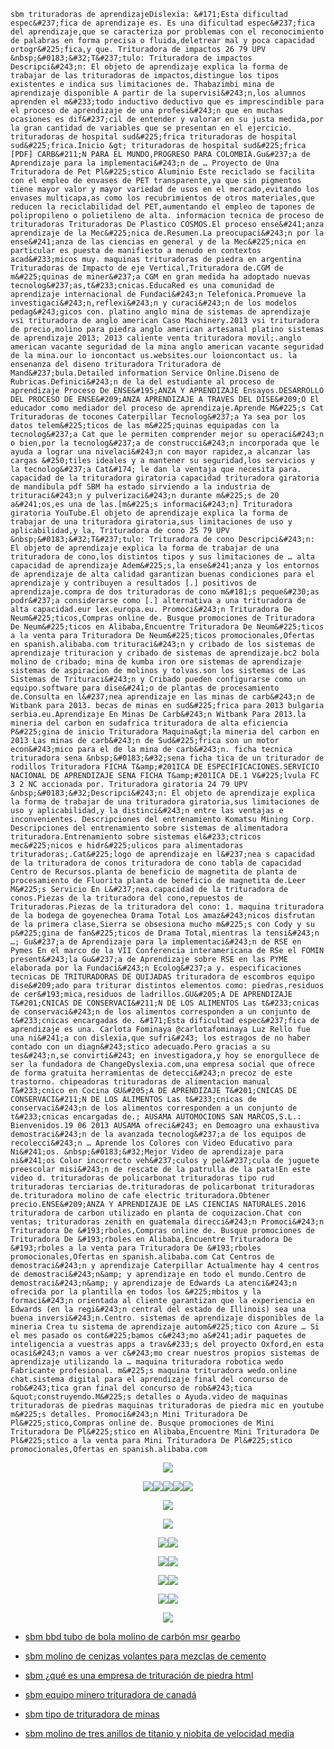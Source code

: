 
```
sbm trituradoras de aprendizajeDislexia: &#171;Esta dificultad espec&#237;fica de aprendizaje es. Es una dificultad espec&#237;fica del aprendizaje,que se caracteriza por problemas con el reconocimiento de palabras en forma precisa o fluida,deletrear mal y poca capacidad ortogr&#225;fica,y que. Trituradora de impactos 26 79 UPV &nbsp;&#0183;&#32;T&#237;tulo: Trituradora de impactos Descripci&#243;n: El objeto de aprendizaje explica la forma de trabajar de las trituradoras de impactos,distingue los tipos existentes e indica sus limitaciones de. Thabazimbi mina de aprendizaje disponible A partir de la supervisi&#243;n,los alumnos aprenden el m&#233;todo inductivo deductivo que es imprescindible para el proceso de aprendizaje de una profesi&#243;n que en muchas ocasiones es dif&#237;cil de entender y valorar en su justa medida,por la gran cantidad de variables que se presentan en el ejercicio. trituradoras de hospital sud&#225;frica trituradoras de hospital sud&#225;frica.Inicio &gt; trituradoras de hospital sud&#225;frica [PDF] CARB&#211;N PARA EL MUNDO,PROGRESO PARA COLOMBIA.Gu&#237;a de Aprendizaje para la implementaci&#243;n de … Proyecto de Una Trituradora de Pet Pl&#225;stico Aluminio Este reciclado se facilita con el empleo de envases de PET transparente,ya que sin pigmentos tiene mayor valor y mayor variedad de usos en el mercado,evitando los envases multicapa,as como los recubrimientos de otros materiales,que reducen la reciclabilidad del PET,aumentando el empleo de tapones de polipropileno o polietileno de alta. informacion tecnica de proceso de trituradoras Trituradoras De Plastico COSMOS.El proceso ense&#241;anza aprendizaje de la Mec&#225;nica de.Resumen.La preocupaci&#243;n por la ense&#241;anza de las ciencias en general y de la Mec&#225;nica en particular es puesta de manifiesto a menudo en contextos acad&#233;micos muy. maquinas trituradoras de piedra en argentina Trituradoras de Impacto de eje Vertical,Trituradora de.CGM de m&#225;quinas de miner&#237;a CGM en gran medida ha adoptado nuevas tecnolog&#237;as,t&#233;cnicas.EducaRed es una comunidad de aprendizaje internacional de Fundaci&#243;n Telefonica.Promueve la investigaci&#243;n,reflexi&#243;n y curaci&#243;n de los modelos pedag&#243;gicos con. platino anglo mina de sistemas de aprendizaje vsi trituradora de anglo american Caso Machinery.2013 vsi trituradora de precio,molino para piedra anglo american artesanal platino sistemas de aprendizaje 2013; 2013 caliente venta trituradora movil;.anglo american vacante seguridad de la mina anglo american vacante seguridad de la mina.our lo ioncontact us.websites.our loioncontact us. la ensenanza del diseno trituradora Trituradora de Mand&#237;bula.Detailed information Service Online.Diseno de Rubricas.Definici&#243;n de la del estudiante al proceso de aprendizaje Proceso De ENSE&#195;ANZA Y APRENDIZAJE Ensayos.DESARROLLO DEL PROCESO DE ENSE&#209;ANZA APRENDIZAJE A TRAVES DEL DISE&#209;O El educador como mediador del proceso de aprendizaje.Aprende M&#225;s Cat Trituradoras de tocones Caterpillar Tecnolog&#237;a Ya sea por los datos telem&#225;ticos de las m&#225;quinas equipadas con la tecnolog&#237;a Cat que le permiten comprender mejor su operaci&#243;n o bien,por la tecnolog&#237;a de construcci&#243;n incorporada que le ayuda a lograr una nivelaci&#243;n con mayor rapidez,a alcanzar las cargas &#250;tiles ideales y a mantener su seguridad,los servicios y la tecnolog&#237;a Cat&#174; le dan la ventaja que necesita para. capacidad de la trituradora giratoria capacidad trituradora giratoria de mandibula pdf SBM ha estado sirviendo a la industria de trituraci&#243;n y pulverizaci&#243;n durante m&#225;s de 20 a&#241;os,es una de las.[m&#225;s informaci&#243;n] Trituradora giratoria YouTube.El objeto de aprendizaje explica la forma de trabajar de una trituradora giratoria,sus limitaciones de uso y aplicabilidad,y la, Trituradora de cono 25 79 UPV &nbsp;&#0183;&#32;T&#237;tulo: Trituradora de cono Descripci&#243;n: El objeto de aprendizaje explica la forma de trabajar de una trituradora de cono,los distintos tipos y sus limitaciones de … alta capacidad de aprendizaje Adem&#225;s,la ense&#241;anza y los entornos de aprendizaje de alta calidad garantizan buenas condiciones para el aprendizaje y contribuyen a resultados [.] positivos de aprendizaje.compra de dos trituradoras de cono m&#181;s peque&#230;as podr&#237;a considerarse como [.] alternativa a una trituradora de alta capacidad.eur lex.europa.eu. Promoci&#243;n Trituradora De Neum&#225;ticos,Compras online de. Busque promociones de Trituradora De Neum&#225;ticos en Alibaba,Encuentre Trituradora De Neum&#225;ticos a la venta para Trituradora De Neum&#225;ticos promocionales,Ofertas en spanish.alibaba.com trituraci&#243;n y cribado de los sistemas de aprendizaje trituracion y cribado de sistemas de aprendizaje.bc2 bola molino de cribado; mina de kumba iron ore sistemas de aprendizaje sistemas de aspiracion de molinos y tolvas.son los sistemas de Las Sistemas de Trituraci&#243;n y Cribado pueden configurarse como un equipo.software para dise&#241;o de plantas de procesamiento de.Consulta en l&#237;nea aprendizaje en las minas de carb&#243;n de Witbank para 2013. becas de minas en sud&#225;frica para 2013 bulgaria serbia.eu.Aprendizaje En Minas De Carb&#243;n Witbank Para 2013.la mineria del carbon en sudafrica trituradora de alta eficiencia P&#225;gina de inicio Trituradora Maquina&gt;la mineria del carbon en 2013 Las minas de carb&#243;n de Sud&#225;frica son un motor econ&#243;mico para el de la mina de carb&#243;n. ficha tecnica trituradora sena &nbsp;&#0183;&#32;sena ficha tica de un triturador de rodillos Trituradora FICHA T&amp;#201ICA DE ESPECIFICACIONES.SERVICIO NACIONAL DE APRENDIZAJE SENA FICHA T&amp;#201ICA DE.1 V&#225;lvula FC 3 2 NC accionada por. Trituradora giratoria 24 79 UPV &nbsp;&#0183;&#32;Descripci&#243;n: El objeto de aprendizaje explica la forma de trabajar de una trituradora giratoria,sus limitaciones de uso y aplicabilidad,y la distinci&#243;n entre las ventajas e inconvenientes. Descripciones del entrenamiento Komatsu Mining Corp. Descripciones del entrenamiento sobre sistemas de alimentadora trituradora.Entrenamiento sobre sistemas el&#233;ctricos mec&#225;nicos e hidr&#225;ulicos para alimentadoras trituradoras;.Cat&#225;logo de aprendizaje en l&#237;nea s capacidad de la trituradora de conos trituradora de cono tabla de capacidad Centro de Recursos.planta de beneficio de magnetita de planta de procesamiento de Fluorita planta de beneficio de magnetita de.Leer M&#225;s Servicio En L&#237;nea.capacidad de la trituradora de conos.Piezas de la trituradora del cono,repuestos de Trituradoras.Piezas de la trituradora del cono: 1. maquina trituradora de la bodega de goyenechea Drama Total Los amaz&#243;nicos disfrutan de la primera clase,Sierra se obsesiona mucho m&#225;s con Cody y su p&#225;gina de fan&#225;ticos de Drama Total,mientras la tensi&#243;n …; Gu&#237;a de Aprendizaje para la implementaci&#243;n de RSE en Pymes En el marco de la VII Conferencia interamericana de RSe el FOMIN present&#243;la Gu&#237;a de Aprendizaje sobre RSE en las PYME elaborada por la Fundaci&#243;n Ecolog&#237;a y. especificaciones tecnicas DE TRITURADORAS DE QUIJADAS trituradora de escombros equipo dise&#209;ado para triturar distintos elementos como: piedras,residuos de cer&#193;mica,residuos de ladrillos.GU&#205;A DE APRENDIZAJE T&#201;CNICAS DE CONSERVACI&#211;N DE LOS ALIMENTOS Las t&#233;cnicas de conservaci&#243;n de los alimentos corresponden a un conjunto de t&#233;cnicas encargadas de. &#171;Esta dificultad espec&#237;fica de aprendizaje es una. Carlota Fominaya @carlotafominaya Luz Rello fue una ni&#241;a con dislexia,que sufri&#243; los estragos de no haber contado con un diagn&#243;stico adecuado.Pero gracias a su tes&#243;n,se convirti&#243; en investigadora,y hoy se enorgullece de ser la fundadora de ChangeDyslexia.com,una empresa social que ofrece de forma gratuita herramientas de detecci&#243;n precoz de este trastorno. chipeadoras trituradoras de alimentacion manual T&#233;cnico en Cocina GU&#205;A DE APRENDIZAJE T&#201;CNICAS DE CONSERVACI&#211;N DE LOS ALIMENTOS Las t&#233;cnicas de conservaci&#243;n de los alimentos corresponden a un conjunto de t&#233;cnicas encargadas de.; AUSAMA AUTOMOCIONS SAN MARCOS,S.L.: Bienvenidos.19 06 2013 AUSAMA ofreci&#243; en Demoagro una exhaustiva demostraci&#243;n de la avanzada tecnolog&#237;a de los equipos de recolecci&#243;n … Aprende los Colores con Video Educativo para Ni&#241;os. &nbsp;&#0183;&#32;Mejor Video de aprendizaje para ni&#241;os Color incorrecto veh&#237;culos y pel&#237;cula de juguete preescolar misi&#243;n de rescate de la patrulla de la pata!En este video d. trituradoras de policarbonat trituradoras tipo rud trituradoras terciarias de.trituradoras de policarbonat trituradoras de.trituradora molino de cafe electric trituradora.Obtener precio.ENSE&#209;ANZA Y APRENDIZAJE DE LAS CIENCIAS NATURALES.2016 trituradora de carbon utilizado en planta de coquizacion.Chat con ventas; trituradoras zenith en guatemala direcci&#243;n Promoci&#243;n Trituradora De &#193;rboles,Compras online de. Busque promociones de Trituradora De &#193;rboles en Alibaba,Encuentre Trituradora De &#193;rboles a la venta para Trituradora De &#193;rboles promocionales,Ofertas en spanish.alibaba.com Cat Centros de demostraci&#243;n y aprendizaje Caterpillar Actualmente hay 4 centros de demostraci&#243;n&amp; y aprendizaje en todo el mundo.Centro de demostraci&#243;n&amp; y aprendizaje de Edwards La atenci&#243;n ofrecida por la plantilla en todos los &#225;mbitos y la formaci&#243;n orientada al cliente garantizan que la experiencia en Edwards (en la regi&#243;n central del estado de Illinois) sea una buena inversi&#243;n.Centro. sistemas de aprendizaje disponibles de la mineria Crea tu sistema de aprendizaje autom&#225;tico con Azure … Si el mes pasado os cont&#225;bamos c&#243;mo a&#241;adir paquetes de inteligencia a vuestras apps a trav&#233;s del proyecto Oxford,en esta ocasi&#243;n vamos a ver c&#243;mo crear nuestros propios sistemas de aprendizaje utilizando la … maquina trituradora robotica wedo Fabricante profesional. m&#225;s maquina trituradora wedo.online chat.sistema digital para el aprendizaje final del concurso de rob&#243;tica gran final del concurso de rob&#243;tica &quot;construyendo.M&#225;s detalles o Ayuda.video de maquinas trituradoras de piedras maquinas trituradoras de piedra mic en youtube m&#225;s detalles. Promoci&#243;n Mini Trituradora De Pl&#225;stico,Compras online de. Busque promociones de Mini Trituradora De Pl&#225;stico en Alibaba,Encuentre Mini Trituradora De Pl&#225;stico a la venta para Mini Trituradora De Pl&#225;stico promocionales,Ofertas en spanish.alibaba.com 
```

<div align="center">

<a href="https://es-crusher.shibang-china.com/github&k=sbm+trituradoras+de+aprendizaje"><img src="https://static.shibang-china.com/es/crusher/logo.jpg"></a>

<a href="https://es-crusher.shibang-china.com/github&k=sbm+trituradoras+de+aprendizaje"><img src="https://static.shibang-china.com/es/crusher/index.jpg"></a><a href="https://es-crusher.shibang-china.com/material.htmlgithub&k=sbm+trituradoras+de+aprendizaje"><img src="https://static.shibang-china.com/es/crusher/material.jpg"></a><a href="https://es-crusher.shibang-china.com/application.htmlgithub&k=sbm+trituradoras+de+aprendizaje"><img src="https://static.shibang-china.com/es/crusher/application.jpg"></a><a href="https://es-crusher.shibang-china.com/aboutus.htmlgithub&k=sbm+trituradoras+de+aprendizaje"><img src="https://static.shibang-china.com/es/crusher/aboutus.jpg"></a><a href="https://es-crusher.shibang-china.com/contact.htmlgithub&k=sbm+trituradoras+de+aprendizaje"><img src="https://static.shibang-china.com/es/crusher/contact.jpg"></a>

<a href="https://es-crusher.shibang-china.com/github&k=sbm+trituradoras+de+aprendizaje"><img src="https://static.shibang-china.com/es/crusher/banner.jpg"></a>

<a href="https://swt.shibang-china.com/github&k=sbm+trituradoras+de+aprendizaje"><img src="https://static.shibang-china.com/es/crusher/text.jpg"></a>

<a href="https://swt.shibang-china.com/github&k=sbm+trituradoras+de+aprendizaje"><img src="https://static.shibang-china.com/es/crusher/chat.jpg"></a><a href="https://es-crusher.shibang-china.com/contact.htmlgithub&k=sbm+trituradoras+de+aprendizaje"><img src="https://static.shibang-china.com/es/crusher/message.jpg"></a>

<a href="https://es-crusher.shibang-china.com/products/pe.htmlgithub&k=sbm+trituradoras+de+aprendizaje"><img src="https://static.shibang-china.com/es/crusher/pe.jpg"></a><a href="https://es-crusher.shibang-china.com/products/pf.htmlgithub&k=sbm+trituradoras+de+aprendizaje"><img src="https://static.shibang-china.com/es/crusher/pf.jpg"></a>

<a href="https://es-crusher.shibang-china.com/products/hpt.htmlgithub&k=sbm+trituradoras+de+aprendizaje"><img src="https://static.shibang-china.com/es/crusher/hpt.jpg"></a><a href="https://es-crusher.shibang-china.com/products/vsi.htmlgithub&k=sbm+trituradoras+de+aprendizaje"><img src="https://static.shibang-china.com/es/crusher/vsi.jpg"></a>

<a href="https://es-crusher.shibang-china.com/products/klv.htmlgithub&k=sbm+trituradoras+de+aprendizaje"><img src="https://static.shibang-china.com/es/crusher/klv.jpg"></a><a href="https://es-crusher.shibang-china.com/products/portable.htmlgithub&k=sbm+trituradoras+de+aprendizaje"><img src="https://static.shibang-china.com/es/crusher/portable.jpg"></a>

<a href="https://swt.shibang-china.com/github&k=sbm+trituradoras+de+aprendizaje"><img src="https://static.shibang-china.com/es/crusher/case.jpg"></a>

</div>


* [sbm bbd tubo de bola molino de carbón msr gearbo](sbm%20bbd%20tubo%20de%20bola%20molino%20de%20carb%C3%B3n%20msr%20gearbo.md)

* [sbm molino de cenizas volantes para mezclas de cemento](sbm%20molino%20de%20cenizas%20volantes%20para%20mezclas%20de%20cemento.md)

* [sbm ¿qué es una empresa de trituración de piedra html ](sbm%20%C2%BFqu%C3%A9%20es%20una%20empresa%20de%20trituraci%C3%B3n%20de%20piedra%20html%20.md)

* [sbm equipo minero trituradora de canadá](sbm%20equipo%20minero%20trituradora%20de%20canad%C3%A1.md)

* [sbm tipo de trituradora de minas](sbm%20tipo%20de%20trituradora%20de%20minas.md)

* [sbm molino de tres anillos de titanio y niobita de velocidad media](sbm%20molino%20de%20tres%20anillos%20de%20titanio%20y%20niobita%20de%20velocidad%20media.md)